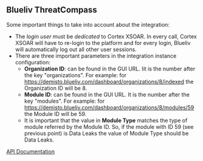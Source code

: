 ## Blueliv ThreatCompass
Some important things to take into account about the integration:
- The _login user_ must be _dedicated_ to Cortex XSOAR. In every call, Cortex XSOAR will have to re-login to the platform and for every login, Blueliv will automatically log out all other user sessions.
- There are three important parameters in the integration instance configuration:
    - **Organization ID**: can be found in the GUI URL. Iit is the number after the key "organizations". For example: for https://demisto.blueliv.com/dashboard/organizations/8/indexed the Organization ID will be 8.
    - **Module ID**: can be found in the GUI URL. It is the number after the key "modules". For example: for https://demisto.blueliv.com/dashboard/organizations/8/modules/59 the Module ID will be 59.
    - It is important that the value in **Module Type** matches the type of module referred by the Module ID. So, if the module with ID 59 (see previous point) is Data Leaks the value of Module Type should be Data Leaks.
    
 [API Documentation](https://safe.sur.ly/o/apidocs.blueliv.com/AA000014?pageviewId=desktop-302e323731323432303020313730343935343131322031363737383539303635)